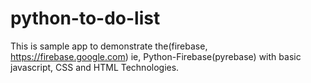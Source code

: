 # python-to-do-list
This is sample app to demonstrate the(firebase, https://firebase.google.com) ie, Python-Firebase(pyrebase) with basic javascript, CSS and HTML Technologies.
